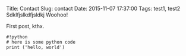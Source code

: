 Title: Contact
Slug: contact
Date: 2015-11-07 17:37:00
Tags: test1, test2
Sdklfjslkdfjsldkj Woohoo!

First post, kthx.

    #!python
    # here is some python code
    print ('hello, world')
